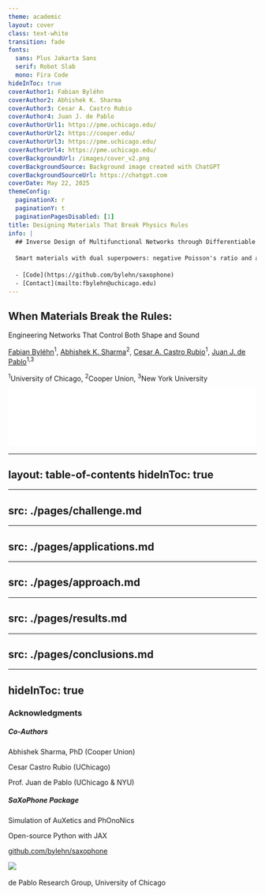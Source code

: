 ```yaml
---
theme: academic
layout: cover
class: text-white
transition: fade
fonts:
  sans: Plus Jakarta Sans
  serif: Robot Slab
  mono: Fira Code
hideInToc: true
coverAuthor1: Fabian Byléhn
coverAuthor2: Abhishek K. Sharma  
coverAuthor3: Cesar A. Castro Rubio
coverAuthor4: Juan J. de Pablo
coverAuthorUrl1: https://pme.uchicago.edu/
coverAuthorUrl2: https://cooper.edu/
coverAuthorUrl3: https://pme.uchicago.edu/
coverAuthorUrl4: https://pme.uchicago.edu/
coverBackgroundUrl: /images/cover_v2.png
coverBackgroundSource: Background image created with ChatGPT
coverBackgroundSourceUrl: https://chatgpt.com
coverDate: May 22, 2025
themeConfig:
  paginationX: r
  paginationY: t
  paginationPagesDisabled: [1]
title: Designing Materials That Break Physics Rules
info: |
  ## Inverse Design of Multifunctional Networks through Differentiable Optimization
  
  Smart materials with dual superpowers: negative Poisson's ratio and acoustic bandgaps
  
  - [Code](https://github.com/bylehn/saxophone)
  - [Contact](mailto:fbylehn@uchicago.edu)
---
```


<h2 style="max-width: 70%">When Materials Break the Rules:</h2>
Engineering Networks That Control Both Shape and Sound

<div class="absolute bottom-25 left-14 right-0 text-left">
  <p class="text-l">
    <a href="https://pme.uchicago.edu/" class="text-white hover:underline">Fabian Byléhn</a><sup>1</sup>, 
    <a href="https://cooper.edu/" class="text-white opacity-50 hover:underline">Abhishek K. Sharma</a><sup>2</sup>, 
    <a href="https://pme.uchicago.edu/" class="text-white opacity-50 hover:underline">Cesar A. Castro Rubio</a><sup>1</sup>, 
    <a href="https://pme.uchicago.edu/" class="text-white opacity-50 hover:underline">Juan J. de Pablo</a><sup>1,3</sup>
  </p>
  <p class="text-sm mt-2 opacity-80">
    <sup>1</sup>University of Chicago, <sup>2</sup>Cooper Union, <sup>3</sup>New York University
  </p>
</div>

<div class="abs-tl ml-0 my--20 flex gap-2 scale-75 origin-top-left">
  <a href="https://pme.uchicago.edu/" target="_blank" alt="PME"
    class="text-xl slidev-icon-btn opacity-50 !border-none !hover:text-white">
    <img src="/images/pme_logo_white.png" class="w-80 h-auto" />
  </a>
</div>

<div class="abs-tr mx-26 my-6 flex gap-2">
  <a href="https://github.com/bylehn/saxophone" target="_blank" alt="GitHub"
    class="text-xl slidev-icon-btn opacity-50 !border-none !hover:text-white">
    <carbon-logo-github />
  </a>
</div>

<div class="abs-tr mx-16 my-6 flex gap-2">
  <a href="/slides-export.pdf" target="_blank" alt="Slides"
    class="text-xl slidev-icon-btn opacity-50 !border-none !hover:text-white">
    <carbon-presentation-file />
  </a>
</div>

<div class="abs-tr m-6 flex gap-2">
  <a href="mailto:bylehn@uchicago.edu" target="_blank" alt="Contact"
    class="text-xl slidev-icon-btn opacity-50 !border-none !hover:text-white">
    <carbon-email />
  </a>
</div>

<!--
Good morning everyone! I'm Fabian Byléhn, a PhD candidate at PME. Today I'm excited to share how we're using AI to design materials that literally break the rules of physics.
-->

---
layout: table-of-contents
hideInToc: true
---

<!--
Here's what we'll cover in the next 12 minutes. Let's start with understanding what makes these materials special.
-->

---
src: ./pages/challenge.md
---

---
src: ./pages/applications.md
---

---
src: ./pages/approach.md
---

---
src: ./pages/results.md
---

---
src: ./pages/conclusions.md
---

---
hideInToc: true
---

### Acknowledgments

<div grid="~ cols-2 gap-2" m="t-2">

  <div float="center" w="100%" h="100%" bg="blue-50" p="4" rounded-lg shadow m="r-4">
    <h5 text="blue-800 xl" m="b-2">Co-Authors</h5>
    <p m="b-1"><span text="lg font-bold">Abhishek Sharma, PhD</span> <span text="gray-600 sm">(Cooper Union)</span></p>
    <p m="b-1"><span text="lg font-bold">Cesar Castro Rubio</span> <span text="gray-600 sm">(UChicago)</span></p>
    <p><span text="lg font-bold">Prof. Juan de Pablo </span> <span text="gray-600 sm">(UChicago & NYU)</span></p>
  </div>

  <div float="right" w="100%" h="100%" bg="green-50" p="4" rounded-lg shadow>
    <h5 text="green-800 xl" m="b-2">SaXoPhone Package</h5>
    <p m="b-2" text="lg">
      <span font="bold">S</span>imulation of 
      <span font="bold">A</span>u<span font="bold">X</span>etics and 
      Ph<span font="bold">O</span>no<span font="bold">N</span>ics 
    </p>
    <p><carbon:code class="inline" /> Open-source Python with JAX</p>
    <p text="left" m="t-4">
      <a href="https://github.com/bylehn/saxophone" bg="white" p="2" rounded shadow>
        <carbon:logo-github class="text-xl mr-1 inline" /> github.com/bylehn/saxophone
      </a>
    </p>
  </div>
</div>

<div grid="~ cols-1 gap-2" m="t-2" text-center>
  <img src="/images/group-photo.png" h="50" ml-70 rounded shadow />
  <p text="sm gray-600">de Pablo Research Group, University of Chicago</p>
</div>

<!--
I'd like to thank my co-authors for their invaluable contributions. Abhishek brought expertise in materials optimization, Cesar helped develop the computational framework, and Professor de Pablo provided guidance throughout the project.

I'm excited to announce our open-source Python package called SaXoPhone - the Simulation of Auxetics and Phonics Engine. The name highlights our dual focus on auxetic materials and acoustic properties. Built on JAX for differentiable optimization, it's 100x faster than traditional approaches.

I'm also grateful to the entire De Pablo research group shown in the photo. Their support and collaboration were essential to this project's success.

Thank you for your attention! I'm happy to answer any questions.
-->